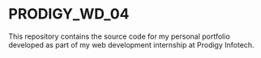 # PRODIGY_WD_04
This repository contains the source code for my personal portfolio developed as part of my web development internship at Prodigy Infotech. 

